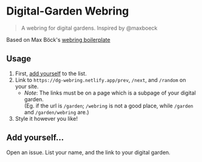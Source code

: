 # Digital-Garden Webring
> A webring for digital gardens. Inspired by @maxboeck

Based on Max Böck's [webring boilerplate](https://github.com/maxboeck/webring)

## Usage
1. First, [add yourself](#add-yourself) to the list.
2. Link to `https://dg-webring.netlify.app/prev`, `/next`, and `/random` on your site.
    - *Note*: The links must be on a page which is a subpage of your digital garden.\
      (Eg. if the url is `/garden`; `/webring` is not a good place, while `/garden` and `/garden/webring` are.)
3. Style it however you like!

## Add yourself...
Open an issue. List your name, and the link to your digital garden.
